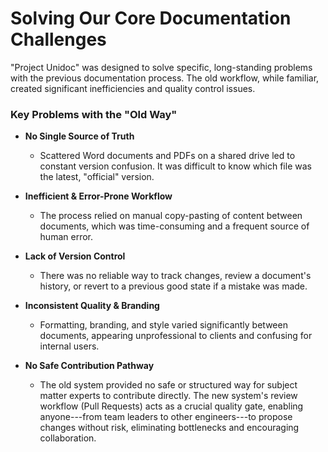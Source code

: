 Solving Our Core Documentation Challenges
=========================================

"Project Unidoc" was designed to solve specific, long-standing problems with the previous documentation process. The old workflow, while familiar, created significant inefficiencies and quality control issues.

### Key Problems with the "Old Way"

-   **No Single Source of Truth**

    -   Scattered Word documents and PDFs on a shared drive led to constant version confusion. It was difficult to know which file was the latest, "official" version.

-   **Inefficient & Error-Prone Workflow**

    -   The process relied on manual copy-pasting of content between documents, which was time-consuming and a frequent source of human error.

-   **Lack of Version Control**

    -   There was no reliable way to track changes, review a document's history, or revert to a previous good state if a mistake was made.

-   **Inconsistent Quality & Branding**

    -   Formatting, branding, and style varied significantly between documents, appearing unprofessional to clients and confusing for internal users.

-   **No Safe Contribution Pathway**

    -   The old system provided no safe or structured way for subject matter experts to contribute directly. The new system's review workflow (Pull Requests) acts as a crucial quality gate, enabling anyone---from team leaders to other engineers---to propose changes without risk, eliminating bottlenecks and encouraging collaboration.